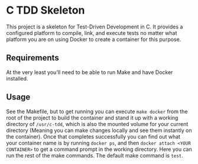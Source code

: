 # C TDD Skeleton
This project is a skeleton for Test-Driven Development in C.  It provides a configured platform to compile, link, and execute tests no matter what platform you are on using Docker to create a container for this purpose.

## Requirements
At the very least you'll need to be able to run Make and have Docker installed.

## Usage
See the Makefile, but to get running you can execute `make docker` from the root of the project to build the container and stand it up with a working directory of `/usr/c-tdd`, which is also the mounted volume for your current directory (Meaning you can make changes locally and see them instantly on the container). Once that completes successfully you can find out what your container name is by running `docker ps`, and then `docker attach <YOUR CONTAINER>` to get a command prompt in the working directory.  Here you can run the rest of the make commands.  The default make command is `test`.
